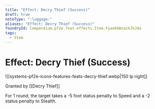 ```yaml
---
title: "Effect: Decry Thief (Success)"
draft: true
noteType: ":luggage:"
aliases: "Effect: Decry Thief (Success)"
foundryId: Compendium.pf2e.feat-effects.Item.FyaekbWsazkJhJda
tags:
  - Item
---
```


# Effect: Decry Thief (Success)
![[systems-pf2e-icons-features-feats-decry-thief.webp|150 lp right]]

Granted by [[Decry Thief]]

For 1 round, the target takes a -5 foot status penalty to Speed and a -2 status penalty to Stealth.
